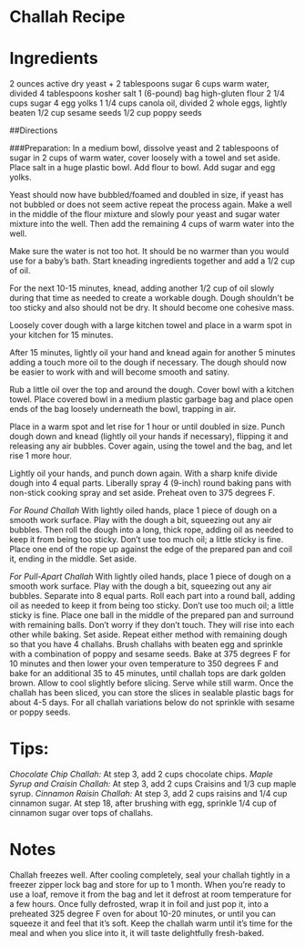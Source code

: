 Challah Recipe
==============

Ingredients
============

2 ounces active dry yeast + 2 tablespoons sugar
6 cups warm water, divided
4 tablespoons kosher salt
1 (6-pound) bag high-gluten flour
2 1/4 cups sugar
4 egg yolks
1 1/4 cups canola oil, divided
2 whole eggs, lightly beaten
1/2 cup sesame seeds
1/2 cup poppy seeds

##Directions

###Preparation:
In a medium bowl, dissolve yeast and 2 tablespoons of sugar in 2 cups of warm water, cover loosely with a towel and set aside.
Place salt in a huge plastic bowl. Add flour to bowl. Add sugar and egg yolks.

Yeast should now have bubbled/foamed and doubled in size, if yeast has not bubbled or does not seem active repeat the process again.
Make a well in the middle of the flour mixture and slowly pour yeast and sugar water mixture into the well. Then add the remaining 4 cups of warm water into the well.

Make sure the water is not too hot. It should be no warmer than you would use for a baby’s bath. Start kneading ingredients together and add a 1/2 cup of oil.

For the next 10-15 minutes, knead, adding another 1/2 cup of oil slowly during that time as needed to create a workable dough. Dough shouldn't be too sticky and also should not be dry. It should become one cohesive mass.

Loosely cover dough with a large kitchen towel and place in a warm spot in your kitchen for 15 minutes.

After 15 minutes, lightly oil your hand and knead again for another 5 minutes adding a touch more oil to the dough if necessary. The dough should now be easier to work with and will become smooth and satiny.

Rub a little oil over the top and around the dough. Cover bowl with a kitchen towel. Place covered bowl in a medium plastic garbage bag and place open ends of the bag loosely underneath the bowl, trapping in air.

Place in a warm spot and let rise for 1 hour or until doubled in size. Punch dough down and knead (lightly oil your hands if necessary), flipping it and releasing any air bubbles. Cover again, using the towel and the bag, and let rise 1 more hour.

Lightly oil your hands, and punch down again. With a sharp knife divide dough into 4 equal parts. Liberally spray 4 (9-inch) round baking pans with non-stick cooking spray and set aside. Preheat oven to 375 degrees F.

*_For Round Challah_*
With lightly oiled hands, place 1 piece of dough on a smooth work surface. Play with the dough a bit, squeezing out any air bubbles. Then roll the dough into a long, thick rope, adding oil as needed to keep it from being too sticky.
Don’t use too much oil; a little sticky is fine. Place one end of the rope up against the edge of the prepared pan and coil it, ending in the middle. Set aside.

*_For Pull-Apart Challah_*
With lightly oiled hands, place 1 piece of dough on a smooth work surface. Play with the dough a bit, squeezing out any air bubbles. Separate into 8 equal parts. Roll each part into a round ball, adding oil as needed to keep it from being too sticky.
Don’t use too much oil; a little sticky is fine. Place one ball in the middle of the prepared pan and surround with remaining balls. Don’t worry if they don’t touch. They will rise into each other while baking. Set aside.
Repeat either method with remaining dough so that you have 4 challahs. Brush challahs with beaten egg and sprinkle with a combination of poppy and sesame seeds.
Bake at 375 degrees F for 10 minutes and then lower your oven temperature to 350 degrees F and bake for an additional 35 to 45 minutes, until challah tops are dark golden brown. Allow to cool slightly before slicing.
Serve while still warm. Once the challah has been sliced, you can store the slices in sealable plastic bags for about 4-5 days. For all challah variations below do not sprinkle with sesame or poppy seeds.

Tips:
======
*_Chocolate Chip Challah:_*
At step 3, add 2 cups chocolate chips.
*_Maple Syrup and Craisin Challah:_*
At step 3, add 2 cups Craisins and 1/3 cup maple syrup.
*_Cinnamon Raisin Challah:_*
At step 3, add 2 cups raisins and 1/4 cup cinnamon sugar. At step 18, after brushing with egg, sprinkle 1/4 cup of cinnamon sugar over tops of challahs.

Notes
======
Challah freezes well. After cooling completely, seal your challah tightly in a freezer zipper lock bag and store for up to 1 month.
When you’re ready to use a loaf, remove it from the bag and let it defrost at room temperature for a few hours. Once fully defrosted, wrap it in foil and just pop it, into a preheated 325 degree F oven for about 10-20 minutes, or until you can squeeze it and feel that it’s soft. Keep the challah warm until it’s time for the meal and when you slice into it, it will taste delightfully fresh-baked.
